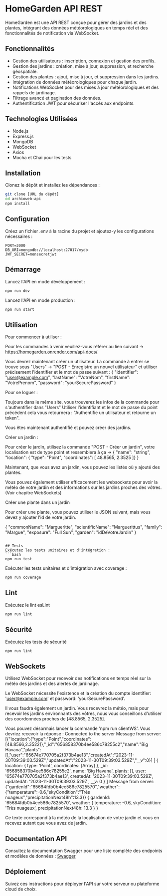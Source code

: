 # HomeGarden API REST

HomeGarden est une API REST conçue pour gérer des jardins et des plantes, intégrant des données météorologiques en temps réel et des fonctionnalités de notification via WebSocket.

## Fonctionnalités

- Gestion des utilisateurs : inscription, connexion et gestion des profils.
- Gestion des jardins : création, mise à jour, suppression, et recherche géospatiale.
- Gestion des plantes : ajout, mise à jour, et suppression dans les jardins.
- Intégration de données météorologiques pour chaque jardin.
- Notifications WebSocket pour des mises à jour météorologiques et des rappels de jardinage.
- Filtrage avancé et pagination des données.
- Authentification JWT pour sécuriser l'accès aux endpoints.

## Technologies Utilisées

- Node.js
- Express.js
- MongoDB
- WebSocket
- Axios
- Mocha et Chai pour les tests

## Installation

Clonez le dépôt et installez les dépendances :

```bash
git clone [URL du dépôt]
cd archioweb-api
npm install
```

## Configuration

Créez un fichier .env à la racine du projet et ajoutez-y les configurations nécessaires :
```env
PORT=3000
DB_URI=mongodb://localhost:27017/mydb
JWT_SECRET=monsecretjwt
```

## Démarrage
Lancez l'API en mode développement :
```bash
npm run dev
```
Lancez l'API en mode production :
```bash
npm run start
```

## Utilisation

Pour commencer à utiliser :

Pour les commandes à venir veuillez-vous référer au lien suivant -> https://homegarden.onrender.com/api-docs/

Vous devrez maintenant créer un utilisateur. La commande à entrer se trouve sous "Users" -> "POST - Enregistre un nouvel utilisateur" et utiliser précisement l'identifier et le mot de passe suivant :
{
  "identifier": "user@example.com",
  "lastName": "VotreNom",
  "firstName": "VotrePrenom",
  "password": "yourSecurePassword"
}

Pour se loguer :

Toujours dans le même site, vous trouverez les infos de la commande pour s'authentifier dans "Users" Utiliser l'identifiant et le mot de passe du point précédent cela vous retournera : "Authentifie un utilisateur et retourne un token".

Vous êtes maintenant authentifié et pouvez créer des jardins.

Créer un jardin :

Pour créer le jardin, utilisez la commande "POST - Créer un jardin", votre localisation est de type point et ressemblera à ça -> {
  "name": "string",
  "location": { "type": "Point", "coordinates": [ 48.8565, 2.3525 ]}
}

Maintenant, que vous avez un jardin, vous pouvez les listés où y ajouté des plantes.

Vous pouvez également utiliser efficacement les websockets pour avoir la météo de votre jardin et des informations sur les jardins proches des vôtres. (Voir chapitre WebSockets)

Créer une plante dans un jardin

Pour créer une plante, vous pouvez utiliser le JSON suivant, mais vous devez y ajouter l'id de votre jardin.

{
  "commonName": "Margueritte",
  "scientificName": "Marguerittus",
  "family": "Margue",
  "exposure": "Full Sun",
  "garden": "idDeVotreJardin"
}

```

## Tests
Exécutez les tests unitaires et d'intégration :
```bash
npm run test
```
Exécuter les tests unitaires et d'intégration avec coverage :
```bash
npm run coverage
```

## Lint
Exécutez le lint esLint
```bash
npm run lint
```

## Sécurité
Exécutez les tests de sécurité
```bash
npm run lint
```

## WebSockets
Utilisez WebSocket pour recevoir des notifications en temps réel sur la météo des jardins et des alertes de jardinage.

Le WebSocket nécessite l'existence et la création du compte identifier: 'user@example.com' et password: 'yourSecurePassword'.

Il vous faudra également un jardin. Vous recevrez la météo, mais pour recevoir les jardins environnants des vôtres, nous vous conseillons d'utiliser des coordonnées proches de [48.8565, 2.3525].

Vous pouvez désormais lancer la commande 'npm run clientWS'. Vous devriez recevoir la réponse : 
Connected to the server
Message from server: [{"location":{"type":"Point","coordinates":[48.8566,2.3522]},"_id":"656858370b4ee586c78255c2","name":"Big Havana","plants":[],"user":"65674e770705a2f373b4ae13","createdAt":"2023-11-30T09:39:03.529Z","updatedAt":"2023-11-30T09:39:03.529Z","__v":0}]
[
  {
    location: { type: 'Point', coordinates: [Array] },
    _id: '656858370b4ee586c78255c2',
    name: 'Big Havana',
    plants: [],
    user: '65674e770705a2f373b4ae13',
    createdAt: '2023-11-30T09:39:03.529Z',
    updatedAt: '2023-11-30T09:39:03.529Z',
    __v: 0
  }
]
Message from server: {"gardenId":"65684fdb0b4ee586c7825570","weather":{"temperature":-0.6,"skyCondition":"Très nuageux","precipitationNext48h":13.3}}
{
  gardenId: '65684fdb0b4ee586c7825570',
  weather: {
    temperature: -0.6,
    skyCondition: 'Très nuageux',
    precipitationNext48h: 13.3
  }
}

Ce texte correspond à la météo de la localisation de votre jardin et vous en recevez autant que vous avez de jardin.


## Documentation API
Consultez la documentation Swagger pour une liste complète des endpoints et modèles de données : [Swagger](https://homegarden.onrender.com/api-docs/)

## Déploiement
Suivez ces instructions pour déployer l'API sur votre serveur ou plateforme cloud de choix.
